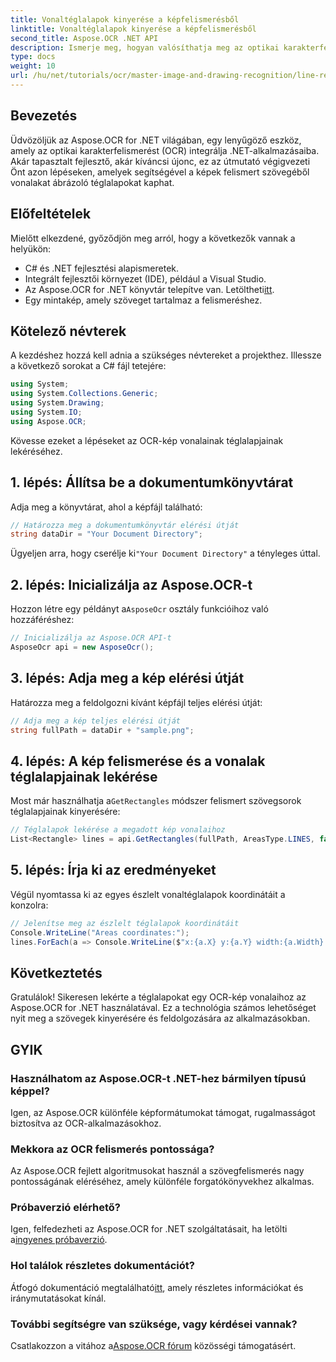 ```yaml
---
title: Vonaltéglalapok kinyerése a képfelismerésből
linktitle: Vonaltéglalapok kinyerése a képfelismerésből
second_title: Aspose.OCR .NET API
description: Ismerje meg, hogyan valósíthatja meg az optikai karakterfelismerést (OCR) .NET-alkalmazásaiban az Aspose.OCR használatával. Ez az átfogó útmutató végigvezeti a felismert vonalak téglalapjainak kinyerésének folyamatán.
type: docs
weight: 10
url: /hu/net/tutorials/ocr/master-image-and-drawing-recognition/line-rectangles-from-images-recognition/
---
```

## Bevezetés

Üdvözöljük az Aspose.OCR for .NET világában, egy lenyűgöző eszköz, amely az optikai karakterfelismerést (OCR) integrálja .NET-alkalmazásaiba. Akár tapasztalt fejlesztő, akár kíváncsi újonc, ez az útmutató végigvezeti Önt azon lépéseken, amelyek segítségével a képek felismert szövegéből vonalakat ábrázoló téglalapokat kaphat.

## Előfeltételek

Mielőtt elkezdené, győződjön meg arról, hogy a következők vannak a helyükön:

- C# és .NET fejlesztési alapismeretek.
- Integrált fejlesztői környezet (IDE), például a Visual Studio.
-  Az Aspose.OCR for .NET könyvtár telepítve van. Letöltheti[itt](https://releases.aspose.com/ocr/net/).
- Egy mintakép, amely szöveget tartalmaz a felismeréshez.

## Kötelező névterek

A kezdéshez hozzá kell adnia a szükséges névtereket a projekthez. Illessze a következő sorokat a C# fájl tetejére:

```csharp
using System;
using System.Collections.Generic;
using System.Drawing;
using System.IO;
using Aspose.OCR;
```

Kövesse ezeket a lépéseket az OCR-kép vonalainak téglalapjainak lekéréséhez.

## 1. lépés: Állítsa be a dokumentumkönyvtárat

Adja meg a könyvtárat, ahol a képfájl található:

```csharp
// Határozza meg a dokumentumkönyvtár elérési útját
string dataDir = "Your Document Directory";
```

 Ügyeljen arra, hogy cserélje ki`"Your Document Directory"` a tényleges úttal.

## 2. lépés: Inicializálja az Aspose.OCR-t

 Hozzon létre egy példányt a`AsposeOcr` osztály funkcióihoz való hozzáféréshez:

```csharp
// Inicializálja az Aspose.OCR API-t
AsposeOcr api = new AsposeOcr();
```

## 3. lépés: Adja meg a kép elérési útját

Határozza meg a feldolgozni kívánt képfájl teljes elérési útját:

```csharp
// Adja meg a kép teljes elérési útját
string fullPath = dataDir + "sample.png";
```

## 4. lépés: A kép felismerése és a vonalak téglalapjainak lekérése

 Most már használhatja a`GetRectangles` módszer felismert szövegsorok téglalapjainak kinyerésére:

```csharp
// Téglalapok lekérése a megadott kép vonalaihoz
List<Rectangle> lines = api.GetRectangles(fullPath, AreasType.LINES, false);
```

## 5. lépés: Írja ki az eredményeket

Végül nyomtassa ki az egyes észlelt vonaltéglalapok koordinátáit a konzolra:

```csharp
// Jelenítse meg az észlelt téglalapok koordinátáit
Console.WriteLine("Areas coordinates:");
lines.ForEach(a => Console.WriteLine($"x:{a.X} y:{a.Y} width:{a.Width} height:{a.Height}"));
```

## Következtetés

Gratulálok! Sikeresen lekérte a téglalapokat egy OCR-kép vonalaihoz az Aspose.OCR for .NET használatával. Ez a technológia számos lehetőséget nyit meg a szövegek kinyerésére és feldolgozására az alkalmazásokban.

## GYIK

### Használhatom az Aspose.OCR-t .NET-hez bármilyen típusú képpel?

Igen, az Aspose.OCR különféle képformátumokat támogat, rugalmasságot biztosítva az OCR-alkalmazásokhoz.

### Mekkora az OCR felismerés pontossága?

Az Aspose.OCR fejlett algoritmusokat használ a szövegfelismerés nagy pontosságának eléréséhez, amely különféle forgatókönyvekhez alkalmas.

### Próbaverzió elérhető?

 Igen, felfedezheti az Aspose.OCR for .NET szolgáltatásait, ha letölti a[ingyenes próbaverzió](https://releases.aspose.com/).

### Hol találok részletes dokumentációt?

 Átfogó dokumentáció megtalálható[itt](https://reference.aspose.com/ocr/net/), amely részletes információkat és iránymutatásokat kínál.

### További segítségre van szüksége, vagy kérdései vannak?

 Csatlakozzon a vitához a[Aspose.OCR fórum](https://forum.aspose.com/c/ocr/16) közösségi támogatásért.
